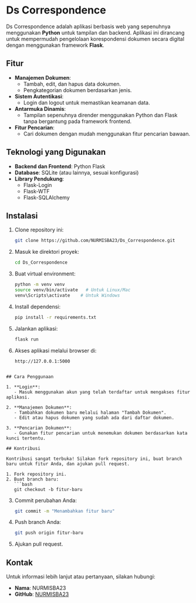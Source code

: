# Ds Correspondence

Ds Correspondence adalah aplikasi berbasis web yang sepenuhnya menggunakan **Python** untuk tampilan dan backend. Aplikasi ini dirancang untuk mempermudah pengelolaan korespondensi dokumen secara digital dengan menggunakan framework **Flask**.

## Fitur

- **Manajemen Dokumen**:
  - Tambah, edit, dan hapus data dokumen.
  - Pengkategorian dokumen berdasarkan jenis.
- **Sistem Autentikasi**:
  - Login dan logout untuk memastikan keamanan data.
- **Antarmuka Dinamis**:
  - Tampilan sepenuhnya dirender menggunakan Python dan Flask tanpa bergantung pada framework frontend.
- **Fitur Pencarian**:
  - Cari dokumen dengan mudah menggunakan fitur pencarian bawaan.

## Teknologi yang Digunakan

- **Backend dan Frontend**: Python Flask
- **Database**: SQLite (atau lainnya, sesuai konfigurasi)
- **Library Pendukung**:
  - Flask-Login
  - Flask-WTF
  - Flask-SQLAlchemy

## Instalasi

1. Clone repository ini:
   ```bash
   git clone https://github.com/NURMISBA23/Ds_Correspondence.git
   ```

2. Masuk ke direktori proyek:
   ```bash
   cd Ds_Correspondence
   ```

3. Buat virtual environment:
   ```bash
   python -m venv venv
   source venv/bin/activate   # Untuk Linux/Mac
   venv\Scripts\activate    # Untuk Windows
   ```

4. Install dependensi:
   ```bash
   pip install -r requirements.txt
   ```

5. Jalankan aplikasi:
   ```bash
   flask run
   ```

6. Akses aplikasi melalui browser di:
   ```
   http://127.0.0.1:5000
   ```

```

## Cara Penggunaan

1. **Login**:
   - Masuk menggunakan akun yang telah terdaftar untuk mengakses fitur aplikasi.

2. **Manajemen Dokumen**:
   - Tambahkan dokumen baru melalui halaman "Tambah Dokumen".
   - Edit atau hapus dokumen yang sudah ada dari daftar dokumen.

3. **Pencarian Dokumen**:
   - Gunakan fitur pencarian untuk menemukan dokumen berdasarkan kata kunci tertentu.

## Kontribusi

Kontribusi sangat terbuka! Silakan fork repository ini, buat branch baru untuk fitur Anda, dan ajukan pull request.

1. Fork repository ini.
2. Buat branch baru:
   ```bash
   git checkout -b fitur-baru
   ```
3. Commit perubahan Anda:
   ```bash
   git commit -m "Menambahkan fitur baru"
   ```
4. Push branch Anda:
   ```bash
   git push origin fitur-baru
   ```
5. Ajukan pull request.


## Kontak

Untuk informasi lebih lanjut atau pertanyaan, silakan hubungi:
- **Nama**: NURMISBA23
- **GitHub**: [NURMISBA23](https://github.com/NURMISBA23)
